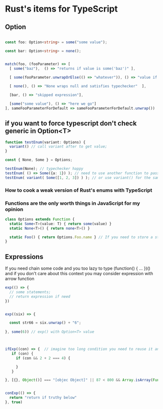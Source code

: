 # Rust's items for TypeScript


## Option<T>
```ts

const foo: Option<string> = some("some value");

const bar: Option<string> = none();


match(foo, (fooParameter) => [
  [ some("baz"),  () => "returns if value is some('baz')" ],

  [ some(fooParameter.unwrapOrElse(() => "whatever")), () => "value if mathes with some('baz')"  ],
  
  [ none(), () => "None wraps null and satisfies typechecker"  ],

  [bar, () => "skipped expression"],

  [some("some value"), () => "here we go"]
], sameFooParameterForDefault => sameFooParameterForDefault.unwrap())

```
## if you want to force typescript don't check generic in Option\<T>
```ts
function testEnum(variant: Options) {
  variant() // call variant after to get value;
}

const { None, Some } = Options;

testEnum(None); // typechecker happy
testEnum( () => Some({a: 1}) ); // need to use another function to pass values to variant
testEnum( variant( Some([1, 2, 3]) ) ); // or use variant() for the same purpose
```



### How to cook a weak version of Rust's enums with TypeScript
### Functions are the only worth things in JavaScript for my opinion


```ts
class Options extends Function {
  static Some<T>(value: T) { return some(value) }
  static None<T>() { return none<T>() }

  static Foo() { return Options.Foo.name } // If you need to store a string you don't care we may assign variant function name
}
```

## Expressions

If you need chain some code and you too lazy to type (function() { ... })() and if you don't care about this context
you may consider expression with arrow function  

```ts
exp(() => {
  // some statements;
  // return expression if need
})


exp((six) => {

  const str66 = six.unwrap() + "6";
 
}, some(6)) // exp() with Option<T> value



ifExp((con) => {  // imagine too long condition you need to reuse it and also don't want to store it in any variable
   if (con) {
     if (con && 2 + 2 === 4) {

     }
   }

}, [{}, Object()] === "[objec Object]" || 87 < 800 && Array.isArray(Function()) 


conExp(() => {
  return "return if truthy below"
}, true)
```